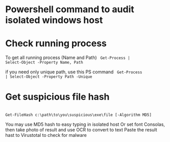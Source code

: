 # Powershell command to audit isolated windows host


# Check running process

To get all running process (Name and Path)
<code> 
Get-Process | Select-Object -Property Name, Path
</code>

if you need only unique path, use this PS command
<code>
Get-Process | Select-Object -Property Path -Unique
</code>

# Get suspicious file hash

<code>
Get-FileHash c:\path\to\you\suspicious\exe\file [-Algorithm MD5]
</code>

You may use MD5 hash to easy typing in isolated host 
Or set font Consolas, then take photo of result and use OCR to convert to text
Paste the result hast to Virustotal to check for malware
